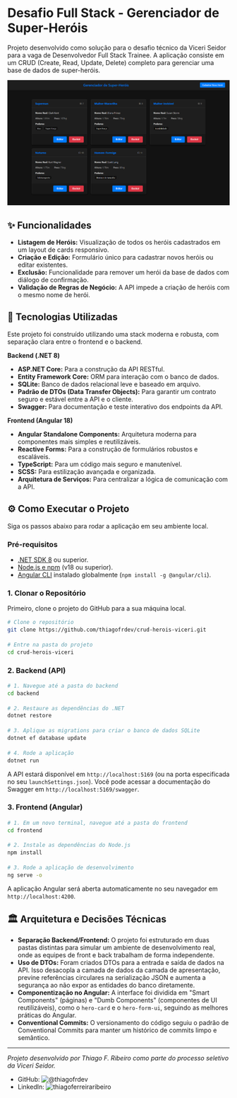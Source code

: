# Desafio Full Stack - Gerenciador de Super-Heróis

Projeto desenvolvido como solução para o desafio técnico da Viceri Seidor para a vaga de Desenvolvedor Full Stack Trainee. A aplicação consiste em um CRUD (Create, Read, Update, Delete) completo para gerenciar uma base de dados de super-heróis.

![Screenshot da Aplicação](assets\print_home.png)


## ✨ Funcionalidades

* **Listagem de Heróis:** Visualização de todos os heróis cadastrados em um layout de cards responsivo.
* **Criação e Edição:** Formulário único para cadastrar novos heróis ou editar existentes.
* **Exclusão:** Funcionalidade para remover um herói da base de dados com diálogo de confirmação.
* **Validação de Regras de Negócio:** A API impede a criação de heróis com o mesmo nome de herói.

## 🚀 Tecnologias Utilizadas

Este projeto foi construído utilizando uma stack moderna e robusta, com separação clara entre o frontend e o backend.

**Backend (.NET 8)**
* **ASP.NET Core:** Para a construção da API RESTful.
* **Entity Framework Core:** ORM para interação com o banco de dados.
* **SQLite:** Banco de dados relacional leve e baseado em arquivo.
* **Padrão de DTOs (Data Transfer Objects):** Para garantir um contrato seguro e estável entre a API e o cliente.
* **Swagger:** Para documentação e teste interativo dos endpoints da API.

**Frontend (Angular 18)**
* **Angular Standalone Components:** Arquitetura moderna para componentes mais simples e reutilizáveis.
* **Reactive Forms:** Para a construção de formulários robustos e escaláveis.
* **TypeScript:** Para um código mais seguro e manutenível.
* **SCSS:** Para estilização avançada e organizada.
* **Arquitetura de Serviços:** Para centralizar a lógica de comunicação com a API.

## ⚙️ Como Executar o Projeto

Siga os passos abaixo para rodar a aplicação em seu ambiente local.

### Pré-requisitos
* [.NET SDK 8](https://dotnet.microsoft.com/download) ou superior.
* [Node.js e npm](https://nodejs.org/) (v18 ou superior).
* [Angular CLI](https://angular.io/cli) instalado globalmente (`npm install -g @angular/cli`).

### 1. Clonar o Repositório

Primeiro, clone o projeto do GitHub para a sua máquina local.

```bash
# Clone o repositório
git clone https://github.com/thiagofrdev/crud-herois-viceri.git

# Entre na pasta do projeto
cd crud-herois-viceri
```

### 2. Backend (API)

```bash
# 1. Navegue até a pasta do backend
cd backend

# 2. Restaure as dependências do .NET
dotnet restore

# 3. Aplique as migrations para criar o banco de dados SQLite
dotnet ef database update

# 4. Rode a aplicação
dotnet run
```
A API estará disponível em `http://localhost:5169` (ou na porta especificada no seu `launchSettings.json`).
Você pode acessar a documentação do Swagger em `http://localhost:5169/swagger`.

### 3. Frontend (Angular)

```bash
# 1. Em um novo terminal, navegue até a pasta do frontend
cd frontend

# 2. Instale as dependências do Node.js
npm install

# 3. Rode a aplicação de desenvolvimento
ng serve -o
```
A aplicação Angular será aberta automaticamente no seu navegador em `http://localhost:4200`.

## 🏛️ Arquitetura e Decisões Técnicas

* **Separação Backend/Frontend:** O projeto foi estruturado em duas pastas distintas para simular um ambiente de desenvolvimento real, onde as equipes de front e back trabalham de forma independente.
* **Uso de DTOs:** Foram criados DTOs para a entrada e saída de dados na API. Isso desacopla a camada de dados da camada de apresentação, previne referências circulares na serialização JSON e aumenta a segurança ao não expor as entidades do banco diretamente.
* **Componentização no Angular:** A interface foi dividida em "Smart Components" (páginas) e "Dumb Components" (componentes de UI reutilizáveis), como o `hero-card` e o `hero-form-ui`, seguindo as melhores práticas do Angular.
* **Conventional Commits:** O versionamento do código seguiu o padrão de Conventional Commits para manter um histórico de commits limpo e semântico.

---
_Projeto desenvolvido por Thiago F. Ribeiro como parte do processo seletivo da Viceri Seidor._
- GitHub: ![@thiagofrdev](https://github.com/thiagofrdev)
- LinkedIn: ![thiagoferreiraribeiro](https://www.linkedin.com/in/thiagoferreiraribeiro/)